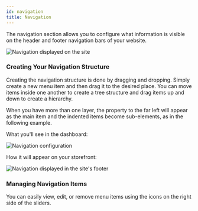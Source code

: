 ```yaml
---
id: navigation
title: Navigation
---
```


The navigation section allows you to configure what information is visible on the header and footer navigation bars of your website. 

![Navigation displayed on the site](assets/dashboard-config/20.png)


### Creating Your Navigation Structure

Creating the navigation structure is done by dragging and dropping. Simply create a new menu item and then drag it to the desired place. You can move items inside one another to create a tree structure and drag items up and down to create a hierarchy.

When you have more than one layer, the property to the far left will appear as the main item and the indented items become sub-elements, as in the following example.

What you'll see in the dashboard:

![Navigation configuration](assets/dashboard-config/21.png)

How it will appear on your storefront:

![Navigation displayed in the site's footer](assets/dashboard-config/22.png)


### Managing Navigation Items

You can easily view, edit, or remove menu items using the icons on the right side of the sliders. 
